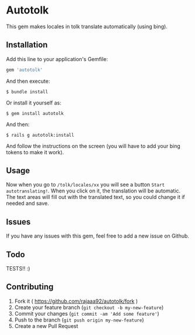 # Autotolk

This gem makes locales in tolk translate automatically (using bing).

## Installation

Add this line to your application's Gemfile:

```ruby
gem 'autotolk'
```

And then execute:

    $ bundle install

Or install it yourself as:

    $ gem install autotolk

And then:

    $ rails g autotolk:install

And follow the instructions on the screen (you will have to add your bing tokens to make it work).

## Usage

Now when you go to `/tolk/locales/xx` you will see a button `Start autotranslating!`. When you click on it, the translation will be automatic. The text areas will fill out with the translated text, so you could change it if needed and save.

## Issues

If you have any issues with this gem, feel free to add a new issue on Github.

## Todo

TESTS!! :)

## Contributing

1. Fork it ( https://github.com/rajaaa92/autotolk/fork )
2. Create your feature branch (`git checkout -b my-new-feature`)
3. Commit your changes (`git commit -am 'Add some feature'`)
4. Push to the branch (`git push origin my-new-feature`)
5. Create a new Pull Request
